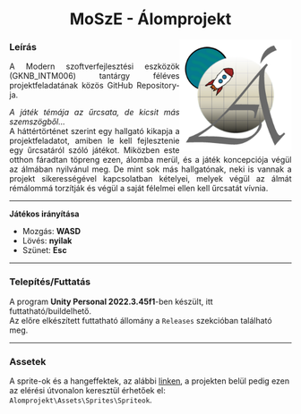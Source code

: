 <div align="center">
  
# MoSzE - Álomprojekt
</div>

<a>
  <img align="right" width="200" src="Alomprojekt/Assets/Sprites/Spriteok/Icon/Ikon.png" alt="Ikon">
</a>

### Leírás

<div align="justify" text-justify="inter-word">

A Modern szoftverfejlesztési eszközök (GKNB_INTM006) tantárgy féléves projektfeladatának közös GitHub Repository-ja.
  
*A játék témája az űrcsata, de kicsit más szemszögből...*\
A háttértörténet szerint egy hallgató kikapja a projektfeladatot, amiben le kell fejlesztenie egy űrcsatáról szóló játékot. Miközben este otthon fáradtan töpreng ezen, álomba merül, és a játék koncepciója végül az álmában nyilvánul meg. De mint sok más hallgatónak, neki is vannak a projekt sikerességével kapcsolatban kételyei, melyek végül az álmát rémálommá torzítják és végül a saját félelmei ellen kell űrcsatát vívnia.
</div>

---

**Játékos irányítása**
- Mozgás: **WASD**
- Lövés: **nyilak**
- Szünet: **Esc**

---

### Telepítés/Futtatás

A program **Unity Personal 2022.3.45f1**-ben készült, itt futtatható/buildelhető.\
Az előre elkészített futtatható állomány a ```Releases``` szekcióban található meg.

---

### Assetek

A sprite-ok és a hangeffektek, az alábbi [linken](https://drive.google.com/drive/folders/1DHKS8r9VeH_RksP4r9xgj3aoy9PINb3Z?usp=drive_link),
a projekten belül pedig ezen az elérési útvonalon keresztül érhetőek el: ```Alomprojekt\Assets\Sprites\Spriteok```.
